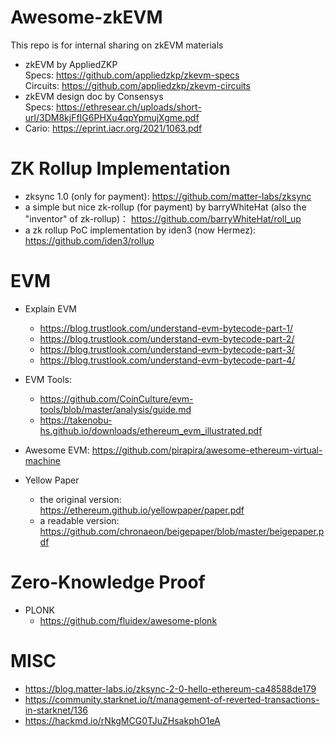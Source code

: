 # Awesome-zkEVM
This repo is for internal sharing on zkEVM materials
* zkEVM by AppliedZKP  
Specs:  https://github.com/appliedzkp/zkevm-specs  
Circuits: https://github.com/appliedzkp/zkevm-circuits  
* zkEVM design doc by Consensys  
Specs: https://ethresear.ch/uploads/short-url/3DM8kjFfIG6PHXu4qpYpmujXgme.pdf  
* Cario: https://eprint.iacr.org/2021/1063.pdf



# ZK Rollup Implementation
* zksync 1.0 (only for payment): https://github.com/matter-labs/zksync  
* a simple but nice zk-rollup (for payment) by barryWhiteHat (also the "inventor" of zk-rollup)： https://github.com/barryWhiteHat/roll_up   
* a zk rollup PoC implementation by iden3 (now Hermez): https://github.com/iden3/rollup

# EVM
* Explain EVM
    * https://blog.trustlook.com/understand-evm-bytecode-part-1/
    * https://blog.trustlook.com/understand-evm-bytecode-part-2/
    * https://blog.trustlook.com/understand-evm-bytecode-part-3/
    * https://blog.trustlook.com/understand-evm-bytecode-part-4/
* EVM Tools:
    * https://github.com/CoinCulture/evm-tools/blob/master/analysis/guide.md
    * https://takenobu-hs.github.io/downloads/ethereum_evm_illustrated.pdf
* Awesome EVM: https://github.com/pirapira/awesome-ethereum-virtual-machine  

* Yellow Paper
    * the original version: https://ethereum.github.io/yellowpaper/paper.pdf
    * a readable version: https://github.com/chronaeon/beigepaper/blob/master/beigepaper.pdf  

# Zero-Knowledge Proof
* PLONK
    * https://github.com/fluidex/awesome-plonk
# MISC
* https://blog.matter-labs.io/zksync-2-0-hello-ethereum-ca48588de179
* https://community.starknet.io/t/management-of-reverted-transactions-in-starknet/136
* https://hackmd.io/rNkgMCG0TJuZHsakphO1eA